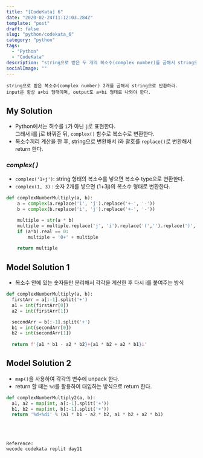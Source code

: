 ```yaml
---
title: "[CodeKata] 6"
date: "2020-02-24T11:12:03.284Z"
template: "post"
draft: false
slug: "python/codekata_6"
category: "python"
tags:
  - "Python"
  - "CodeKata"
description: "string으로 받은 두 개의 복소수(complex number)를 곱해서 string으로 반환하라."
socialImage: ""
---
```



```
string으로 받은 복소수(complex number) 2개를 곱해서 string으로 반환하라.
input은 항상 a+bi 형태이며, output도 a+bi 형태로 나와야 한다.
```

## My Solution
* Python에서는 허수를 `i`가 아닌 `j`로 표현한다.\
그래서 i를 j로 바꿔준 뒤, `complex()` 함수로 복소수로 변환한다.
* 복소수끼리 계산을 한 후, string으로 변환해서 i와 괄호를 `replace()`로 변환해서 return 한다.

### _complex( )_
* `complex('1+j')`: string 형태의 복소수를 넣으면 복소수 type으로 변환한다.
* `complex(1, 3)` : 숫자 2개를 넣으면 (1+3j)의 복소수 형태로 변환한다. 

```python
def complexNumberMultiply(a, b):
    a = complex(a.replace('i', 'j').replace('+-', '-'))
    b = complex(b.replace('i', 'j').replace('+-', '-'))

    multiple = str(a * b)
    multiple = multiple.replace('j', 'i').replace('(','').replace(')','')
    if (a*b).real == 0:
        multiple = '0+' + multiple
    
    return multiple
```

## Model Solution 1
* 복소수 안에 있는 숫자들만 분리해서 각각을 계산한 후 다시 i를 붙여주는 방식

```python
def complexNumberMultiply(a, b):
  firstArr = a[:-1].split('+')
  a1 = int(firstArr[0])
  a2 = int(firstArr[1])

  secondArr = b[:-1].split('+')
  b1 = int(secondArr[0])
  b2 = int(secondArr[1])
  
  return f'{a1 * b1 - a2 * b2}+{a1 * b2 + a2 * b1}i'
```

## Model Solution 2
* `map()`을 사용하여 각각의 변수에 unpack 한다.
* return 할 때는 `%d`를 활용하여 대입하는 방식으로 return 한다.

```python
def complexNumberMultiply2(a, b):
  a1, a2 = map(int, a[:-1].split('+'))
  b1, b2 = map(int, b[:-1].split('+'))
  return '%d+%di' % (a1 * b1 - a2 * b2, a1 * b2 + a2 * b1)
```


<br>
<br>

    Reference:
    wecode codekata replit day11